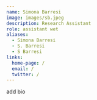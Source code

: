 ```yaml
---
name: Simona Barresi
image: images/sb.jpeg
description: Research Assistant
role: assistant wet
aliases:
  - Simona Barresi
  - S. Barresi
  - S Barresi
links:
  home-page: /
  email: /
  twitter: /
---
```

add bio

